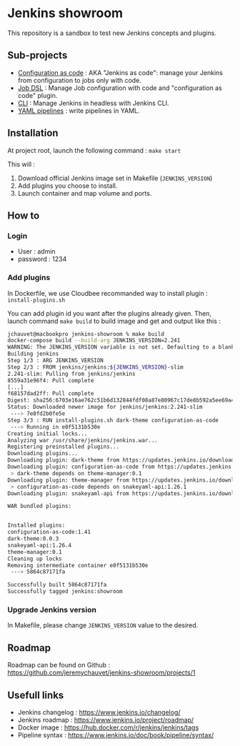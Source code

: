 # Jenkins showroom

This repository is a sandbox to test new Jenkins concepts and plugins.

## Sub-projects

- [Configuration as code](./docs/casc/README.md) : AKA "Jenkins as code": manage your Jenkins from configuration to jobs only with code.
- [Job DSL](./docs/job-dsl/README.md) : Manage Job configuration with code and "configuration as code" plugin.
- [CLI](./docs/cli/README.md) : Manage Jenkins in headless with Jenkins CLI.
- [YAML pipelines](./docs/yaml-pipeline/README.md) : write pipelines in YAML.

## Installation

At project root, launch the following command : `make start`

This will :

1. Download official Jenkins image set in Makefile (`JENKINS_VERSION`)
2. Add plugins you choose to install.
3. Launch container and map volume and ports.

## How to

### Login

- User : admin
- password : 1234

### Add plugins

In Dockerfile, we use Cloudbee recommanded way to install plugin : `install-plugins.sh`

You can add plugin id you want after the plugins already given. Then, launch command `make build` to build image and get and output like this :

```bash
jchauvet@macbookpro jenkins-showroom % make build
docker-compose build --build-arg JENKINS_VERSION=2.241
WARNING: The JENKINS_VERSION variable is not set. Defaulting to a blank string.
Building jenkins
Step 1/3 : ARG JENKINS_VERSION
Step 2/3 : FROM jenkins/jenkins:${JENKINS_VERSION}-slim
2.241-slim: Pulling from jenkins/jenkins
8559a31e96f4: Pull complete
[...]
f68157dad2ff: Pull complete
Digest: sha256:6703e16ae762c51b6d132844fdf08a87e80967c17de8b592a5ee69a429d5804c
Status: Downloaded newer image for jenkins/jenkins:2.241-slim
 ---> 7e8fd2b0fe5e
Step 3/3 : RUN install-plugins.sh dark-theme configuration-as-code
 ---> Running in e0f5131b530e
Creating initial locks...
Analyzing war /usr/share/jenkins/jenkins.war...
Registering preinstalled plugins...
Downloading plugins...
Downloading plugin: dark-theme from https://updates.jenkins.io/download/plugins/dark-theme/latest/dark-theme.hpi
Downloading plugin: configuration-as-code from https://updates.jenkins.io/download/plugins/configuration-as-code/latest/configuration-as-code.hpi
 > dark-theme depends on theme-manager:0.1
Downloading plugin: theme-manager from https://updates.jenkins.io/download/plugins/theme-manager/latest/theme-manager.hpi
 > configuration-as-code depends on snakeyaml-api:1.26.1
Downloading plugin: snakeyaml-api from https://updates.jenkins.io/download/plugins/snakeyaml-api/latest/snakeyaml-api.hpi

WAR bundled plugins:


Installed plugins:
configuration-as-code:1.41
dark-theme:0.0.3
snakeyaml-api:1.26.4
theme-manager:0.1
Cleaning up locks
Removing intermediate container e0f5131b530e
 ---> 5864c87171fa

Successfully built 5864c87171fa
Successfully tagged jenkins:showroom
```

### Upgrade Jenkins version

In Makefile, please change `JENKINS_VERSION` value to the desired.

## Roadmap

Roadmap can be found on Github : <https://github.com/jeremychauvet/jenkins-showroom/projects/1>

## Usefull links

- Jenkins changelog : <https://www.jenkins.io/changelog/>
- Jenkins roadmap : <https://www.jenkins.io/project/roadmap/>
- Docker image : <https://hub.docker.com/r/jenkins/jenkins/tags>
- Pipeline syntax : <https://www.jenkins.io/doc/book/pipeline/syntax/>
